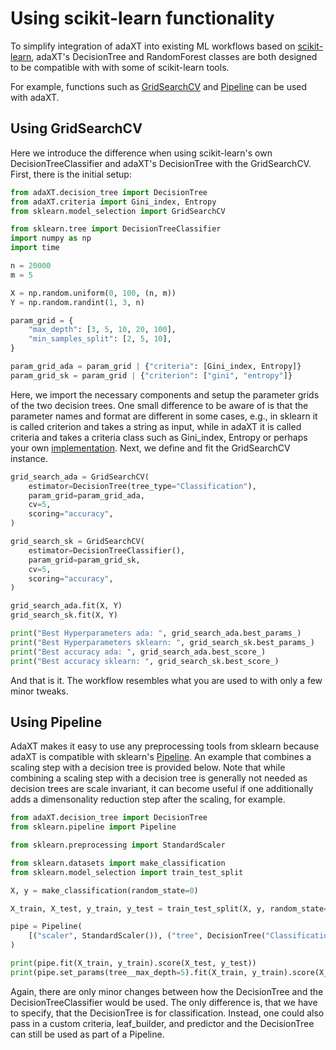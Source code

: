 # Using scikit-learn functionality

To simplify integration of adaXT into existing ML workflows based on [scikit-learn](https://scikit-learn.org),
adaXT's DecisionTree and RandomForest classes are both designed to be compatible with
with some of scikit-learn tools.

For example, functions such as
[GridSearchCV](https://scikit-learn.org/stable/modules/generated/sklearn.model_selection.GridSearchCV.html)
and
[Pipeline](https://scikit-learn.org/stable/modules/generated/sklearn.pipeline.Pipeline.html)
can be used with adaXT.


## Using GridSearchCV
Here we introduce the difference when using scikit-learn's own
DecisionTreeClassifier and adaXT's DecisionTree with the GridSearchCV. First,
there is the initial setup:

```python
from adaXT.decision_tree import DecisionTree
from adaXT.criteria import Gini_index, Entropy
from sklearn.model_selection import GridSearchCV

from sklearn.tree import DecisionTreeClassifier
import numpy as np
import time

n = 20000
m = 5

X = np.random.uniform(0, 100, (n, m))
Y = np.random.randint(1, 3, n)

param_grid = {
    "max_depth": [3, 5, 10, 20, 100],
    "min_samples_split": [2, 5, 10],
}

param_grid_ada = param_grid | {"criteria": [Gini_index, Entropy]}
param_grid_sk = param_grid | {"criterion": ["gini", "entropy"]}
```
Here, we import the necessary components and setup the parameter grids of the
two decision trees. One small difference to be aware of is that the parameter names
and format are different in some cases, e.g., in sklearn it is called criterion and
takes a string as input, while in adaXT it is called criteria and takes a criteria class
such as Gini_index, Entropy or perhaps your own [implementation](creatingCriteria.md).
Next, we define and fit the GridSearchCV instance.

```python
grid_search_ada = GridSearchCV(
    estimator=DecisionTree(tree_type="Classification"),
    param_grid=param_grid_ada,
    cv=5,
    scoring="accuracy",
)

grid_search_sk = GridSearchCV(
    estimator=DecisionTreeClassifier(),
    param_grid=param_grid_sk,
    cv=5,
    scoring="accuracy",
)

grid_search_ada.fit(X, Y)
grid_search_sk.fit(X, Y)

print("Best Hyperparameters ada: ", grid_search_ada.best_params_)
print("Best Hyperparameters sklearn: ", grid_search_sk.best_params_)
print("Best accuracy ada: ", grid_search_ada.best_score_)
print("Best accuracy sklearn: ", grid_search_sk.best_score_)

```
And that is it. The workflow resembles what you are used to with only a few
minor tweaks.

## Using Pipeline
AdaXT makes it easy to use any preprocessing tools from sklearn because adaXT
is compatible with sklearn's
[Pipeline](https://scikit-learn.org/1.5/modules/generated/sklearn.pipeline.Pipeline.html).
An example that combines a scaling step with a decision tree is provided below. Note that
while combining a scaling step with a decision tree is generally not needed as
decision trees are scale invariant, it can become useful if one additionally 
adds a dimensonality reduction step after the scaling, for example.
```python
from adaXT.decision_tree import DecisionTree
from sklearn.pipeline import Pipeline

from sklearn.preprocessing import StandardScaler

from sklearn.datasets import make_classification
from sklearn.model_selection import train_test_split

X, y = make_classification(random_state=0)

X_train, X_test, y_train, y_test = train_test_split(X, y, random_state=0)

pipe = Pipeline(
    [("scaler", StandardScaler()), ("tree", DecisionTree("Classification"))]
)

print(pipe.fit(X_train, y_train).score(X_test, y_test))
print(pipe.set_params(tree__max_depth=5).fit(X_train, y_train).score(X_test, y_test))
```

Again, there are only minor changes between how the DecisionTree and the
DecisionTreeClassifier would be used. The only difference is, that we have to
specify, that the DecisionTree is for classification. Instead, one could also pass
in a custom criteria, leaf_builder, and predictor and the DecisionTree can still be
used as part of a Pipeline.
